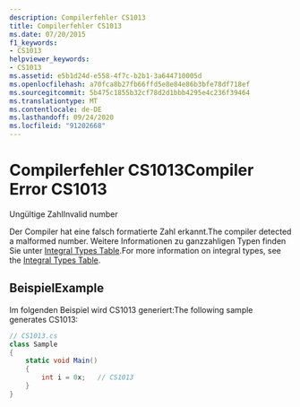 ```yaml
---
description: Compilerfehler CS1013
title: Compilerfehler CS1013
ms.date: 07/20/2015
f1_keywords:
- CS1013
helpviewer_keywords:
- CS1013
ms.assetid: e5b1d24d-e558-4f7c-b2b1-3a644710005d
ms.openlocfilehash: a70fca8b27fb66ffd5e8e84e86b3bfe78df718ef
ms.sourcegitcommit: 5b475c1855b32cf78d2d1bbb4295e4c236f39464
ms.translationtype: MT
ms.contentlocale: de-DE
ms.lasthandoff: 09/24/2020
ms.locfileid: "91202668"
---
```

# <a name="compiler-error-cs1013"></a><span data-ttu-id="a51e3-103">Compilerfehler CS1013</span><span class="sxs-lookup"><span data-stu-id="a51e3-103">Compiler Error CS1013</span></span>

<span data-ttu-id="a51e3-104">Ungültige Zahl</span><span class="sxs-lookup"><span data-stu-id="a51e3-104">Invalid number</span></span>  
  
 <span data-ttu-id="a51e3-105">Der Compiler hat eine falsch formatierte Zahl erkannt.</span><span class="sxs-lookup"><span data-stu-id="a51e3-105">The compiler detected a malformed number.</span></span> <span data-ttu-id="a51e3-106">Weitere Informationen zu ganzzahligen Typen finden Sie unter [Integral Types Table](../language-reference/builtin-types/integral-numeric-types.md).</span><span class="sxs-lookup"><span data-stu-id="a51e3-106">For more information on integral types, see the [Integral Types Table](../language-reference/builtin-types/integral-numeric-types.md).</span></span>  
  
## <a name="example"></a><span data-ttu-id="a51e3-107">Beispiel</span><span class="sxs-lookup"><span data-stu-id="a51e3-107">Example</span></span>  

 <span data-ttu-id="a51e3-108">Im folgenden Beispiel wird CS1013 generiert:</span><span class="sxs-lookup"><span data-stu-id="a51e3-108">The following sample generates CS1013:</span></span>  
  
```csharp  
// CS1013.cs  
class Sample  
{  
    static void Main()  
    {  
        int i = 0x;   // CS1013  
    }  
}  
```
